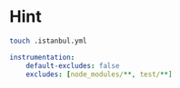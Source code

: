 # Hint

```sh
touch .istanbul.yml
```

```yaml
instrumentation:
    default-excludes: false
    excludes: [node_modules/**, test/**]
```
